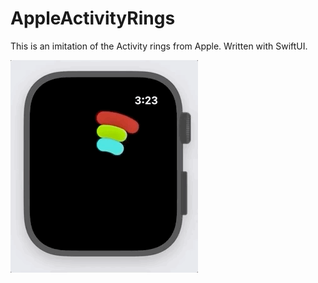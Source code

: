 # AppleActivityRings
This is an imitation of the Activity rings from Apple. Written with SwiftUI.


![](AppleWatchRing.gif)
